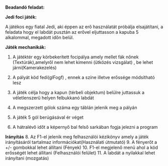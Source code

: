 
**Beadandó feladat:**

**Jedi foci játék:**

A játékos egy fiatal Jedi, aki éppen az erő használatát próbálja elsajátítani, a feladata hogy el labdát pusztán az erővel eljuttasson a kapuba 5 alkalommal, megadott időn belül.

**Játék mechanikák:**

1. A játéktér egy körbekerített focipálya amely mellet fák nőnek (Textúrák),amelyről nem lehet kimenni (ütközés vizsgálat) , be lehet járni(Kamerakezelés)

2. A pályát köd fedi(glFogf) , ennek a színe illetve erőssége módsítható lesz
3. A játék célja hogy a kapun (térbeli objektum) belülre juttassuk a véletlenszerű helyen felbukkanó labdát
4.  A megszerzett gólok száma egy táblán jelenik meg a pályán
5. A játék 5 gól berúgásával ér véget
6. A hátralévő időt a képernyő bal felső sarkában fogja jelezni a program

**Irányítás**
8. Az F1-el jelenik meg felhasználói kézikönyv amely a játék irányításáról tartalmaz információkat(Használati útmutató)
9. A fényerőt a +/- gombokkal lehet állítani (Fények)
10. F1-el megjelenő menü ahol a köd erősségét lehet állítani (Felhasználói felület)
11. A labdát a nyilakkal lehet irányítani (mozgatás)
